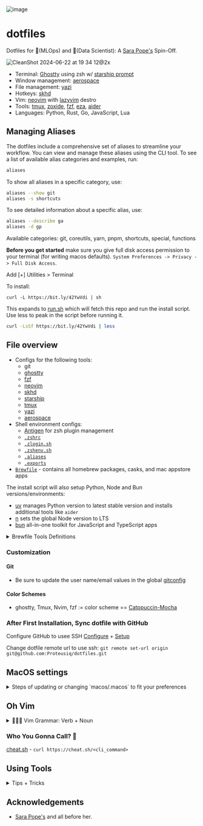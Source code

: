 ![image](https://github.com/Proteusiq/dotfiles/assets/14926709/9e3c4c60-43cd-4e47-9711-49eeb1078ae4)

# dotfiles

Dotfiles for 🦀(MLOps) and 🐲(Data Scientist): A [Sara Pope's](https://github.com/gretzky/dotfiles) Spin-Off.

![CleanShot 2024-06-22 at 19 34 12@2x](https://github.com/Proteusiq/dotfiles/assets/14926709/b5374cdb-753c-4559-ad8e-920d9653de34)



-   Terminal: [Ghostty](https://github.com/ghostty-org/ghostty) using zsh w/ [starship prompt](https://starship.rs/)
-   Window management: [aerospace](https://github.com/nikitabobko/AeroSpace)
-   File management: [yazi](https://github.com/sxyazi/yazi)
-   Hotkeys: [skhd](https://github.com/koekeishiya/skhd)
-   Vim: [neovim](https://neovim.io/) with [lazyvim](https://github.com/LazyVim/LazyVim) destro
-   Tools: [tmux](https://github.com/tmux/tmux), [zoxide](https://github.com/ajeetdsouza/zoxide), [fzf](https://github.com/junegunn/fzf), [eza](https://github.com/eza-community/eza), [aider](https://github.com/paul-gauthier/aider)
-   Languages: Python, Rust, Go, JavaScript, Lua

## Managing Aliases

The dotfiles include a comprehensive set of aliases to streamline your workflow. You can view and manage these aliases using the CLI tool. To see a list of available alias categories and examples, run:

```bash
aliases
```

To show all aliases in a specific category, use:

```bash
aliases --show git
aliases -s shortcuts
```

To see detailed information about a specific alias, use:

```bash
aliases --describe ga
aliases -d gp
```

Available categories: git, coreutils, yarn, pnpm, shortcuts, special, functions

**Before you get started** make sure you give full disk access permission to your terminal (for writing macos defaults). `System Preferences -> Privacy -> Full Disk Access`.

Add [+] Utilities > Terminal


To install:

`curl -L https://bit.ly/42YwVdi | sh`

This expands to [run.sh](https://github.com/proteusiq/dotfiles/blob/master/run.sh) which will fetch this repo and run the install script. Use less to peak in the script before running it.

```sh
curl -LsSf https://bit.ly/42YwVdi | less
```
## File overview

-   Configs for the following tools:
    -   git
    -   [ghostty](./ghosttytty)
    -   [fzf](./fzf)
    -   [neovim](./nvim)
    -   [skhd](./skhd)
    -   [starship](./starship)
    -   [tmux](./tmux)
    -   [yazi](./yazi/)
    -   [aerospace](./aerospace/)
-   Shell environment configs:
    -   [Antigen](https://github.com/zsh-users/antigen) for zsh plugin management
    -   [`.zshrc`](./zsh/.zshrc)
    -   [`.zlogin.sh`](./zsh/.zlogin.sh)
    -   [`.zshenv.sh`](./zsh/.zshenv.sh)
    -   [`.aliases`](./zsh/.aliases)
    -   [`.exports`](./zsh/.exports)
-   [`Brewfile`](./Brewfile) - contains all homebrew packages, casks, and mac appstore apps

The install script will also setup Python, Node and Bun versions/environments:

-   [uv](https://github.com/astral-sh/uv) manages Python version to latest stable version and installs additional tools like `aider`
-   [n](https://github.com/tj/n) sets the global Node version to LTS
-   [bun](https://bun.sh/)  all-in-one toolkit for JavaScript and TypeScript apps

<details><summary>Brewfile Tools Definitions</summary>

```sh
# GUI & Command Line Tools
# Utilities and tools to enhance the command line interface experience
"ack" # A tool like grep, optimized for programmers
"act" # Run Github actions locally
"aider" # LLM code agent on terminal 
"aldente" # Battery life 
"applesimutils" # Apple Simulator Utilities
"arc" # Browser for the future - 1Password, Vimium C extentions
"alttab" # Better preview app switcher 
"azure-cli" # Microsoft Azure Command Line Interface
"bat" # A cat clone with syntax highlighting and Git integration
"broot" # A better tree
"btop" # Resource monitor that shows usage and stats
"binutils" # GNU binary tools for native development
"chruby" # Changes the current Ruby
"cleanshot" # Better screen capture
"coreutils" # GNU File, Shell, and Text utilities
"diffutils" # File comparison utilities
"direnv" # Environment switcher for the shell
"espanso" # Expands text shortcuts to full template
"eza" # A better ls and tree
"fd" # A simple, fast and user-friendly alternative to 'find'
"ffmpeg" # A complete, cross-platform solution to record, convert and stream audio and video
"figlet" # ascii fonts similar to toilet but with better fonts
"findutils" # GNU `find`, `locate`, `updatedb`, and `xargs` commands
"fzf" # Command-line fuzzy finder
"gawk" # GNU awk utility
"gh" # GitHub cli used by plenary
"git" # Distributed revision control system
"git-lfs" # Git Large Files Storage
"git-filter-repo" # When we mess up and want to clean
"gnu-sed" # GNU implementation of the famous stream editor
"gnu-tar" # GNU version of the tar archiving utility
"gnu-time" # GNU implementation of the time utility
"gnu-which" # GNU implementation of the 'which' utility to find path of executables
"gnupg" # GNU Pretty Good Privacy (PGP) package
"go" # The Go programming language
"goose" # Goose AI Agent on the loose
"graphviz" # Visualizing graphs
"grep" # GNU grep, egrep and fgrep
"gum" # Glamorous shell scripts
"gzip" # GNU compression utility
"harlequin" # CLI access to DB. Much better than my custom"peak" cli
"httpie" # Colorful curl. Instead of curl,  just httpx 
"hiddenbar" # Hides unpopular tab icons
"hyperfine" # A command-line benchmarking tool
"jq" # Lightweight and flexible command-line JSON processor
"lazygit" # The lazier way to manage everything git
"lazydocker" # The lazier way to manage everything docker
"lm-studio" # A better LM Studio => Ollama + Open-Webui as Application
"llama.cpp" # Serves LLM models # used for rernaking models
"mongosh" # Mongo DB shell
"moreutils" # Collection of tools that nobody wrote when UNIX was young
"ncdu" # NCurses Disk Usage
"neovim" # Ambitious Vim-fork focused on extensibility and agility
"node" # Platform built on Chrome's JavaScript runtime for easily building fast, scalable network applications
"ollama" # Running Large Language Models offline
"opencode" # AI coding agent, built for the terminal.
"pixi" # Fast than mamba: Drop in replacer of Pyenv + Poetry for conda universe
"python" # Interpreted, interactive, object-oriented programming language
"ra-aid" # Large Code Base LLM Agent => works with aider
"raycast" # A better spotlight - CleanShotX, Ollama, OpenAI, Alacritty, Brew extensitions
"rename" # Perl-powered file rename script with many helpful built-ins
"repgrep" # rgr interactive rust ripgrep extention
"ripgrep" # Recursively searches directories for a regex pattern while respecting your gitignore
"rsync" # Utility that provides fast incremental file transfer
"ruby" # A beautiful language
"rust" # Safe, concurrent, practical language
"screen" # GNU screen, terminal multiplexer
"slides" # Presentation on terminal
"shotcat" # Vimium C for Apps: Path to Mouseless World
"starship" # Cross-shell prompt for astronauts
"stow" # Manage installation of multiple softwares in the same directory structure
"terraform" # Tool for building, changing, and versioning infrastructure safely and efficiently
"thefuck" # Autocorrection with f as alias
"tldr" # Too long I did nor read man
"toilet" # ascii art fonting similar to figlet but with filter and boarder e.g. toilet -F border -f future Welcome Prayson
"tmux" # Terminal multiplexer
"universal-ctags" # Creates a compressed version of a code bases used by Aider
"uv" # Python's Cargo. Better drop in pip replacer alias pip='uv pip'
"vim" # Highly configurable text editor built to enable efficient text editing
"watchman" # Watch files and take action when they change
"wget" # Internet file retriever
"yarn" # JavaScript package manager
"yazi" # Terminal file management
"zlib" # General-purpose lossless data-compression library
"zplug" # A next-generation plugin manager for zsh
"zsh" # UNIX shell (command interpreter)
"zoxide" # A faster way to navigate your filesystem


# GUI Applications (Casks)
# Various applications installed through Homebrew Cask
"1password" # Password manager
"1password-cli" # Using op vault cli
"ghostty" # GPU-accelerated terminal emulator
````

</details>

### Customization

####  Git
- Be sure to update the user name/email values in the global [gitconfig](./git/.gitconfig)
#### Color Schemes

- ghostty, Tmux, Nvim, fzf := color scheme == [Catppuccin-Mocha](https://github.com/catppuccin/catppuccin)

### After First Installation, Sync dotfile with GitHub
Configure GitHub to usee SSH [Configure](https://docs.github.com/en/authentication/connecting-to-github-with-ssh/generating-a-new-ssh-key-and-adding-it-to-the-ssh-agent) + [Setup](https://docs.github.com/en/authentication/connecting-to-github-with-ssh/adding-a-new-ssh-key-to-your-github-account)

Change dotfile remote url to use ssh: 
`git remote set-url origin git@github.com:Proteusiq/dotfiles.git`

## MacOS settings
<details><summary>Steps of updating or changing  `macos/.macos` to fit your preferences</summary>

Example changing Clock to Analog:
```sh
# step 1: generate before change default settings
defaults read > before
# step 2: make changes on the UI. For example change clock appearance settings and go back to terminal
defaults read > after
# step 3: used `diff before after` or VSCode to change the difference. On VSCode right click `before` > Select for Compare, right click `after`> Compare with Selected
# find the changes that highlights the UI chnages
```
![diff](https://github.com/Proteusiq/dotfiles/assets/14926709/e897e34a-5d7a-4865-8782-7bef847e4e0b)


Translate the changes to .macos
```python
# Prayson's Clock Preferences Dock
defaults write com.apple.menuextra.clock IsAnalog -int 0
defaults write com.apple.menuextra.clock ShowAMPM  -int 1
defaults write com.apple.menuextra.clock ShowDate -int 0
defaults write com.apple.menuextra.clock ShowDayOfWeek  -int 0
defaults write com.apple.menuextra.clock ShowSeconds  -int 0
```
See [RexYuan](https://github.com/RexYuan/Blemishine/tree/main/preferences)'s settings for inspiration and examples

</details>

## Oh Vim
<details><summary>🧘🏾‍♂️ Vim Grammar: Verb + Noun</summary>

In Vim, editing operations follow a grammar-like structure: **Verb + Noun**. The verb represents an action, while the noun represents the text or movement the action operates on. This allows for flexible and powerful editing.
See: [Learn Vim the Smarter Way](https://learnvim.irian.to). Note: Visual mode **Noun<selected> + Verb***.

## Verbs

| Verb | Action                                      |
|------|---------------------------------------------|
| `d`  | delete                                      |
| `c`  | change (delete + enter insert mode)         |
| `y`  | yank (copy)                                 |

## Nouns (Motions)

| Noun   | Description                        |
|--------|------------------------------------|
| `w`    | word (forward by word)             |
| `b`    | back (backward by word)            |
| `3j`   | down 3 lines                       |
| `G`    | down to bottom                     |
| `gg`   | up to top                          |
| `s`    | sentence                           |
| `p`    | paragraph                          |

## Nouns (Text Objects)

| Noun  | Description                        |
|-------|------------------------------------|
| `iw`  | inner word                         |
| `ib`  | inner bracket (i{ or i() )         |
| `i"`  | inner quotes                       |
| `is`  | inner sentence                     |
| `as`  | a sentence                         |

## Nouns (Parameterizers)

| Noun   | Description                               |
|--------|-------------------------------------------|
| `f`, `F` | find the next character                  |
| `t`, `T` | find until next character                |
| `/`      | next match (word/pattern)                |

## Examples: Verb + Noun 
>Preferably Text Objects for repeatability with dot `.`

| Command   | Action                                   |
|-----------|------------------------------------------|
| `diw`     | delete inner word                        |
| `da"`     | delete contents a(rround) and include `"`|
| `yib`     | yank (copy) inner bracket                |
| `cfK`     | change to next occurrence of character K |

Why Text Objects over Motions:
 
`cw` change executes from the current cursor position, while `ciw` execute whole object regardless of the cursor position.
Allowing dot `.` <repeatability> of action.


## Prefix: g (Super Prefix to Extend Commands)

| Command   | Action                                   |
|-----------|------------------------------------------|
| `gUaw`    | uppercase a word                         |
| `:g/^\s*$/d` | search and remove all empty lines.    |

---

This structure allows you to combine commands fluidly, increasing efficiency in text editing. By mastering verbs, nouns, and their combinations, you can perform powerful editing operations with minimal keystrokes.
                                                     
More Vim keybindings:

### Modes
| **Key**  | **Explanation**                          |
|----------|------------------------------------------|
| `Esc`    | Command mode                             |
| `i`      | Edit mode                                |
| `V`      | Visual mode                              |
| `a`      | Move cursor forward and enter edit mode  |
| `A`      | Move cursor to the end of the line, enter edit mode |
| `o`      | Add newline below and enter edit mode    |
| `O`      | Add newline above                        |

### Deleting and Changing Text
| **Key**  | **Explanation**                                 |
|----------|-------------------------------------------------|
| `x`      | Delete the character under the cursor           |
| `~`      | Swap the case of the character under the cursor |
| `dd`     | Cut the current line                            |
| `d}`     | Cut until the end of the block                  |
| `cw`     | Change word: delete the word in focus and enter edit mode |
| `dw`     | Delete word                                     |
| `D`      | Delete to the end of the line                   |
| `C`      | Delete to the end of the line and enter edit mode |
| `ct<char>` | Delete up to (but not including) the specified character |
| `.`      | Repeat the last action                          |
| `u`      | Undo                                            |
| `3u`     | Undo last 3 changes                             |
| `Ctrl-r` | Redo                                            |

Better grammar `diw` or `daw` - delete inside/arround word

### Navigation
| **Key**  | **Explanation**                                  |
|----------|--------------------------------------------------|
| `hjkl`   | Move cursor (left, down, up, right)              |
| `20j`    | Go down 20 lines                                 |
| `:20`    | Jump to line 20                                  |
| `w`      | Move to the next word                            |
| `b`      | Move backward one word                           |
| `4b`     | Move backward 4 words                            |
| `0`      | Move to the beginning of the line                |
| `^`      | Move to the first non-blank character of the line|
| `t<char>` | Move just before the specified character        |
| `f<char>` | Move to the specified character                 |
| `%`      | Move to the matching parenthesis, bracket, or brace |
| `gg`     | Go to the top of the file                        |
| `G`      | Go to the bottom of the file                     |
| `{`      | Jump backward by paragraph                       |
| `}`      | Jump forward by paragraph                        |
| `*`      | Jump to the next occurrence of the word under the cursor |
| `z`      | Center the line with the cursor in the middle of the screen |

### Copy and Paste
| **Key**  | **Explanation**                          |
|----------|------------------------------------------|
| `yy`     | Copy (yank) the current line             |
| `P`      | Paste before the cursor                  |
| `p`      | Paste after the cursor                   |

### Search and Help
| **Key**         | **Explanation**                  |
|-----------------|----------------------------------|
| `:h navigation` | Help on navigation               |
| `:h search`     | Help on search commands          |
| `*`             | Search for the word under the cursor |

### File and URL Handling
| **Key**  | **Explanation**                          |
|----------|------------------------------------------|
| `gf`     | Go to file path and open                 |
| `gx`     | Go to URL and open in browser            |

### Recording and Running Commands
| **Key**  | **Explanation**                          |
|----------|------------------------------------------|
| `qa ... q` | Record macro                           |
| `@a`     | Repeat recorded macro                    |
| `13@a`   | Repeat recorded macro 13 times           |
| `Shift+V Shift+G :` | Select to the end of the document |
| `:'<,'> norm A!` | Jump to the end and add `!`      |
| `:norm I` | Jump to the beginning and enter insert mode |

### Browsing in Edit Mode
| **Key**  | **Explanation**                          |
|----------|------------------------------------------|
| `Ctrl-p` / `Ctrl-n` | Browse written variables or names in edit mode |

---

### Extra: Comment Visual Block
```sh
ggVG
<ctrl> + v
<shift> + i
#<space>
<ESC>
```

</details>

### Who You Gonna Call? 👻
[cheat.sh](https://cheat.sh/) - `curl https://cheat.sh/<cli_command>`

## Using Tools
<details><summary>Tips + Tricks</summary>

  ### Short🐈
  Ctrl + f
---

  ### Sesh Tmux
  raycast plugins sesh + sesh connect on terminal rocks
  <leader> + K
  
 ### Increasing and Decreasing Pane
  <leader> + [hjkl] 
    

---
 ### Using [tmux](https://tmuxcheatsheet.com/)
```sh
# installl plugins
<leader> + I # prefix is <leader key> which is C-b

<leader> + c # create a new session
<leader> + n # previous session or instead of n, a <NUMBER> to switch to session
<leader> + "Shift + 2" (") or i to split horizontal
<leader> + "Shift + 5"  (%) o - to split vertical
<leader> + Arrows or hjkl # move across panes
<leader> + : # command mode (:rename-window <NAME> :rename-session <NAME> :kill-session -a #kill all session but this one :kill-session -t <NAME or NUM>, :kill-server # kills all session)
<leader> + d # dettach session
tmux ls # list sessions
<leader> + s # list sessions
<leader> + , # rename window
<leader> + & # close window

<leader> + z # min/maximize pane
<leader> + p (P menu) # => popup terminal (leader + p to close)
<leader> + O  # => popup sessions (esc to close)

# custom
iexit # alias to kill-session
ikill # alias to kill-server
iswitch # alias to switch-session
ipop # alias for popup window
```
---
### Using fzf

```sh
# search
fzf # fzf -q .py$ -e
# open files/folders with nvim
nvim # Ctrl + t (C-t)
nvim ** # + TAB

# open files and folder
cd ** # + TAB

# commands things with fzf (kill, unalias, unset, export, ssh)
kill -9 ** # TAB (Next TAB will multiselect and Shift+Tab to deselect)

# looking throw the history
# C-r 
docker # + C-r filter search to 'docker' history
```
---

## Using lazyVim

```sh
<leader> # Space
<C-w> # window actions
     # w # moves back to Neo-Tree
[b ]b  # option/alt 8 and 9 for [] to navigate buffers(tabs)  

# command mode
: # run sh commands: use case sort data, select and execute : <','>!sort or structure JSON <','> !jq
# Visual mode select: 
#   '<,'>s/^./# &/ -> replace anything with '#' to all non-blank lines"
#   '<,'>s/^\([^#]\)/# &/ -> replace anything but lines  starting with '#' with # "
: + !(Shift + 1) # filter mode: echo "OPENAI_API_KEY=sk-****** >> .env"

# direct command output to buffer
`:r !ls -al`

# fold and unfold text
`:set foldmethod=manual` select an area > `zf` to fold, `zo`to unfold under cursor

# Telescope:
:Telescope keymap
:Telescope lsp_definition `gd`
:Telescope live_grep
:Telescope lsp_reference `gr`
:Telescope git_branches
:Telescopes buffers

# More

Switch words
:s/\(hello\)\s\(there\)/\2 \1/

= => indent =G indent all to bottom
:help or :h v_d(help of visual mode d) (ctrl + wc) window close

# Debugging
## Key Mappings

| Shortcut      | Description                  |
|---------------|------------------------------|
| `<leader>dm`  | Debug Test Method             |
| `<leader>dc`  | Debug Test Class              |
| `<leader>df`  | Debug Python File             |
| `<leader>du`  | Debug Function Under Cursor   |
| `<leader>dk`  | Debug Class Under Cursor      |

```
# Cool CLI Commands Reference

A curated collection of powerful command-line tools and shortcuts for macOS.

---

## Process & Port Management

| Command | Description |
|---------|-------------|
| `lsof -i tcp:80` | Check which process is running on port 80 |
| `lsof -i -nP` | List all network connections with ports (no DNS resolution) |
| `pwdx <pid>` | Get the working directory of a process |

---

## Command History & Execution

| Command | Description |
|---------|-------------|
| `history 15` | List your last 15 commands with numbers |
| `!!` | Repeat last command |
| `!23` | Repeat command number 23 |
| `!f90` | Repeat last command starting with 'f90' |
| `!!addtext` | Append text to previous command |
| `^string1^string2` | Substitute string1 with string2 in previous command |
| `!!:s/foo/bar/` | Same as above (alternative syntax) |
| `!*` or `!&` | All arguments from last command |
| `!$` | Last argument from previous command |
| `!:1-3` | Arguments 1-3 from previous command |
| `cd !$:h` | cd to parent directory of last executed file |
| `until !!; do :; done` | Retry last command until it succeeds |
| `sudo !!` | Run last command with sudo |
| `echo "!!" > foo.sh` | Save last command to script |

---

## Keyboard Shortcuts

| Shortcut | Description |
|----------|-------------|
| `Ctrl+C` | Interrupt current process |
| `Ctrl+Z` | Send foreground process to background |
| `Ctrl+S` | Suspend terminal output |
| `Ctrl+Q` | Resume terminal output |
| `Ctrl+L` | Clear screen |
| `Ctrl+U` | Clear entire line |
| `Ctrl+W` | Delete last word |
| `Ctrl+R` | Search command history interactively |
| `Ctrl+A` | Move to beginning of line |
| `Ctrl+E` | Move to end of line |
| `Ctrl+X Ctrl+E` | Open editor for complex commands |
| `bind -P` | List all bash shortcuts |

---

## Custom Key Bindings

| Command | Description |
|---------|-------------|
| `bind -x '"\C-l":ls -l'` | Bind Ctrl+L to 'ls -l' |
| `bind '"<ctrl+v><functionKey>":"command\n"'` | Bind function key to command |

---

## Scheduling & Timing

| Command | Description |
|---------|-------------|
| `echo "ls -l" \| at midnight` | Execute command at specific time |
| `leave +15` | System notification in 15 minutes (1555→3:55pm) |
| `timeout 5s <COMMAND>` | Kill command after 5 seconds |
| `watch -n 1 "do foo"` | Run command every 1 second |
| `while x=0; do foo; sleep 1; done` | Alternative to watch command |

---

## File Operations & Search

| Command | Description |
|---------|-------------|
| `find . -exec grep -l -e 'myregex' {} \; >> outfile.txt` | Find files matching regex, output to file |
| `grep -lir "some text" *` | Search text recursively (case-insensitive, filenames only) |
| `find . -type d -empty -delete` | Delete empty directories |
| `find . -iname '*.jpg' -exec echo '<img src="{}">' \; > gallery.html` | Create HTML gallery from JPGs |
| `cp file.txt{,.bak}` | Quick backup (creates file.txt.bak) |
| `chmod --reference file1 file2` | Copy permissions from file1 to file2 |
| `ls -Q` | List files with quotes around names |
| `touch ./-i` | Create file that blocks 'rm -rf *' |

---

## File Renaming

| Command | Description |
|---------|-------------|
| `for f in *; do mv "$f" "$(echo "$f" \| tr '[:upper:]' '[:lower:]' \| tr ' ' '_')"; done` | Lowercase and replace spaces with underscores |
| `rename 'y/ /_/' *` | Replace spaces with underscores (Perl rename) |
| `rename 'y/A-Z/a-z/' *` | Convert to lowercase |
| `rename 'y/A-Z /a-z_/' *` | Both operations at once |
| `rename --version` | Check which version of rename you have |

---

## Text Processing & Viewing

| Command | Description |
|---------|-------------|
| `less +F production.log` | View log with follow mode (better than tail -f) |
| `cat file.txt` | Display file contents |
| `tac file.txt` | Display file contents in reverse |
| `column -s, -t <file.csv>` | Format CSV as aligned table |
| `curl -s "url/json" \| python -m json.tool \| less -R` | Pretty print JSON |

---

## Log File Monitoring with Timestamps

| Command | Description |
|---------|-------------|
| `tail -f file \| while read; do echo "$(date +%T.%N) $REPLY"; done` | Add timestamps to log output |
| `tail -f file \| awk '{ printf "\033[1;90m%s\033[0m  \033[1;32m%s\033[0m\n", strftime("%T"), $0 }'` | Add colored timestamps |
| `tail -f file \| awk '{ts = strftime("%T"); if ($0 ~ /ERROR/) color="\033[1;31m"; else if ($0 ~ /WARN/) color="\033[1;33m"; else color="\033[1;32m"; printf "\033[1;90m%s\033[0m  %s%s\033[0m\n", ts, color, $0}'` | Color-coded log levels (ERROR=red, WARN=yellow) |
| `cat /var/log/secure.log \| awk '{print substr($0,0,12)}' \| uniq -c \| sort -nr \| awk '{printf("\n%s ",$0); for (i = 0; i<$1; i++) {printf("*")};}'` | Generate ASCII histogram from logs |

---

## Archives & Compression

| Command | Description |
|---------|-------------|
| `tar -cf - . \| pv -s $(du -sb . \| awk '{print $1}') \| gzip > out.tgz` | Create tar with progress bar |
| `tar --create --file - --posix --gzip -- <dir> \| openssl enc -e -aes256 -out <file>` | Create encrypted archive |
| `openssl enc -d -aes256 -in <file> \| tar --extract --file - --gzip` | Decrypt and extract archive |

---

## Git Commands

| Command | Description |
|---------|-------------|
| `git add -u` | Stage all modified and deleted files |
| `git rm $(git ls-files --deleted)` | Remove deleted files from git |
| `git log --format='%aN' \| sort -u` | List all contributors |
| `git commit -m "$(curl -s http://whatthecommit.com/index.txt)"` | Random commit message (fun!) |

---

## Network & Web

| Command | Description |
|---------|-------------|
| `curl ifconfig.me` | Get your public IP address |
| `curl wttr.in/copenhagen` | Check weather for Copenhagen |
| `nc -v -l 80 < file.ext` | Send file over network (simple server) |
| `ssh-copy-id username@hostname` | Copy SSH public key to remote host |
| `wget --reject html,htm --accept pdf,zip -rl1 --no-check-certificate https://url` | Download all PDFs and ZIPs (HTTPS) |
| `wget --reject html,htm --accept pdf,zip -rl1 url` | Download all PDFs and ZIPs (HTTP) |
| `wget --random-wait -r -p -e robots=off -U mozilla http://example.com` | Download entire website |
| `wget -mkEpnp example.com` | Mirror website (shorter syntax) |
| `lynx -dump http://domain.com \| awk '/http/{print $2}'` | Extract all URLs from webpage |

---

## System Administration

| Command | Description |
|---------|-------------|
| `sudo -K` | Forget sudo credentials immediately |
| `disown -a && exit` | Close shell but keep running tasks |
| `wall <<< "Hello, World"` | Broadcast message to all logged-in users |
| `echo "message" \| wall` | Alternative broadcast syntax |
| `kill -9 -1` | Kill all your processes |

---

## Aliases & Bypassing

| Command | Description |
|---------|-------------|
| `alias 'ps?'='ps ax \| grep '` | Create alias for process search |
| `\ls -hog` | Run ls without alias |
| `\foo` | Run foo without alias |
| `<COMMAND> \|:` | Discard output (faster than >> /dev/null) |

---

## Advanced Operations

| Command | Description |
|---------|-------------|
| `bash -x ./script.sh` | Run script in debug mode |
| `bc <<< 'obase=60;299'` | Convert seconds to minutes (base 60) |
| `command \| figlet` | Display command output in large ASCII text |
| `history \| awk '{print $2}' \| sort \| uniq -c \| sort -rn \| head` | Most frequently used commands |
| `mkdir -p data/{validation/,train/{examples/,tests/}}` | Create nested directory structure |
| `command <<< word` | Pass single word to stdin (instead of echo word \| command) |
| `rm !(*.foo\|*.bar\|*.baz)` | Remove everything except specified patterns |
| `rm -f !(survivor.txt)` | Remove everything except one file |
| `svn log -q \| grep "\|" \| awk "{print \$3}" \| sort \| uniq -c \| sort -nr` | Find frequent SVN committers |

---

## Vim Integration

| Command | Description |
|---------|-------------|
| `:r !command` | Execute command and insert output into vim |
| `:x` | Save and quit (same as :wq, shorter) |

---

## Security & Privacy

| Command | Description |
|---------|-------------|
| `unset HISTFILE` | Don't save commands in history (current session) |
| `read -s pass; echo $pass \| md5sum \| base64 \| cut -c -16` | Generate password from passphrase |

---

## Multimedia

| Command | Description |
|---------|-------------|
| `ffmpeg -f x11grab -r 25 -s 800x600 -i :0.0 /tmp/output.mpg` | Record screen |
| `read && ffmpeg -y -r 1 -t 3 -f video4linux2 -vframes 1 -s sxga -i /dev/video ~/webcam-$(date +%m_%d_%Y_%H_%M).jpeg` | Take webcam snapshot |
| `for n in E2 A2 D3 G3 B3 E4; do play -n synth 4 pluck $n repeat 2; done` | Guitar tuner (requires sox) |

---

## Fun & Visualization

| Command | Description |
|---------|-------------|
| `watch -t -n1 "date +%T\|figlet"` | Display ASCII clock |
| `cat /dev/urandom \| hexdump -C \| grep "ca fe"` | Pretend to be busy |
| `alias busy='my_file=$(find /usr/include -type f \| sort -R \| head -n 1); my_len=$(wc -l $my_file \| awk "{print $1}"); let "r = $RANDOM % $my_len" 2>/dev/null; vim +$r $my_file'` | More elaborate "busy" effect |
| `tr -c "[:digit:]" " " < /dev/urandom \| dd cbs=$COLUMNS conv=unblock \| GREP_COLOR="1;32" grep --color "[^ ]"` | Matrix effect (simple) |
| `echo -e "\e[32m"; while :; do for i in {1..16}; do r="$(($RANDOM % 2))"; if [[ $(($RANDOM % 5)) == 1 ]]; then if [[ $(($RANDOM % 4)) == 1 ]]; then v+="\e[1m $r "; else v+="\e[2m $r "; fi; else v+=" "; fi; done; echo -e "$v"; v=""; done` | Matrix effect (advanced) |

---

## Google Search Function

```bash
function google {
  Q="$@"
  GOOG_URL='https://www.google.de/search?tbs=li:1&q='
  AGENT="Mozilla/4.0"
  stream=$(curl -A "$AGENT" -skLm 10 "${GOOG_URL}${Q//\ /+}" | grep -oP '\/url\?q=.+?&amp' | sed 's|/url?q=||; s|&amp||')
  echo -e "${stream//\%/\x}"
}
```

---

## Homebrew (macOS Package Manager)

| Command | Description |
|---------|-------------|
| `brew update && brew upgrade \`brew outdated\`` | Update all Homebrew packages |

---

## Helpful Search & Documentation

| Command | Description |
|---------|-------------|
| `apropos network \| more` | Search command manual pages |
| `man <command>` | View manual for command |

---

## Notes

- Commands tested on macOS with standard Unix utilities
- Some require Homebrew packages: `pv`, `figlet`, `sox`, `rename`, `wget`
- Always test destructive commands (`rm`, `kill`) carefully
- Check `rename --version` - behavior differs between Perl and util-linux versions
- For `wget` parameters: `-m` (mirror), `-k` (convert links), `-E` (adjust extensions), `-p` (page requisites), `-n` (no clobber)

---

**Created for macOS users | Share freely**

</details>



## Acknowledgements

-   [Sara Pope's](https://github.com/gretzky/dotfiles) and all before her.
